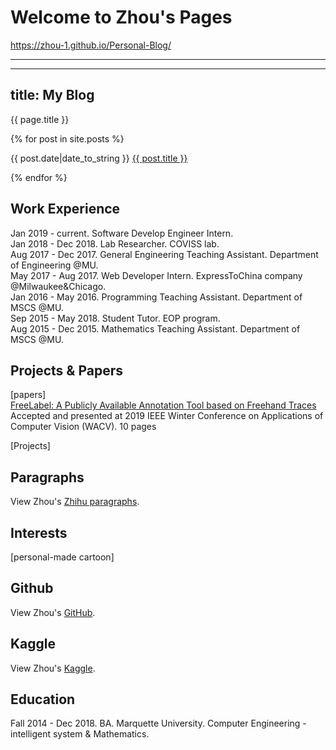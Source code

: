# Welcome to Zhou's Pages   
https://zhou-1.github.io/Personal-Blog/
<hr>

---
title: My Blog
---

{{ page.title }}

{% for post in site.posts %}

{{ post.date|date_to_string }} <a href='{{ site.baseurl }}{{ post.url }}'>{{ post.title }}</a>

{% endfor %}

## Work Experience   
Jan 2019 - current. Software Develop Engineer Intern.   
Jan 2018 - Dec 2018. Lab Researcher. COVISS lab.    
Aug 2017 - Dec 2017. General Engineering Teaching Assistant. Department of Engineering @MU.    
May 2017 - Aug 2017. Web Developer Intern. ExpressToChina company @Milwaukee&Chicago.   
Jan 2016 - May 2016. Programming Teaching Assistant. Department of MSCS @MU.    
Sep 2015 - May 2018. Student Tutor. EOP program.     
Aug 2015 - Dec 2015. Mathematics Teaching Assistant. Department of MSCS @MU.    

## Projects & Papers   
[papers]      
[FreeLabel: A Publicly Available Annotation Tool based on Freehand Traces](https://arxiv.org/abs/1902.06806#)      
Accepted and presented at 2019 IEEE Winter Conference on Applications of Computer Vision (WACV). 10 pages    

[Projects]     



## Paragraphs
View Zhou's [Zhihu paragraphs](https://www.zhihu.com/people/zhou-65-48/posts).

## Interests     
[personal-made cartoon]       


## Github
View Zhou's [GitHub](https://github.com/zhou-1).

## Kaggle
View Zhou's [Kaggle](https://www.kaggle.com/dragonpolice).

## Education
Fall 2014 - Dec 2018. BA. Marquette University. Computer Engineering - intelligent system & Mathematics.  





